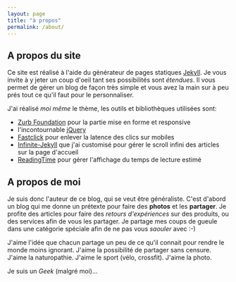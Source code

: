 ```yaml
---
layout: page
title: "à propos"
permalink: /about/
---
```


## A propos du site
Ce site est réalisé à l'aide du générateur de pages statiques [Jekyll][jekyll]. Je vous invite à y jeter un coup d'oeil tant ses possibilités sont *étendues*. Il vous permet de gérer un blog de façon très simple et vous avez la main sur à peu prés tout ce qu'il faut pour le personnaliser.

J'ai réalisé *moi même* le thème, les outils et bibliothèques utilisées sont:

* [Zurb Foundation][foundation] pour la partie mise en forme et responsive
* l'incontournable [jQuery][jquery]
* [Fastclick][fastclick] pour enlever la latence des clics sur mobiles
* [Infinite-Jekyll][inf] que j'ai customisé pour gérer le scroll infini des articles sur la page d'accueil
* [ReadingTime][rtime] pour gérer l'affichage du temps de lecture estimé

## A propos de moi
Je suis donc l'auteur de ce blog, qui se veut être généraliste. C'est d'abord un blog qui me donne un prétexte pour faire des **photos** et les **partager**. Je profite des articles pour faire des *retours d'expériences* sur des produits, ou des services afin de vous les partager. 
Je partage mes coups de gueule dans une catégorie spéciale afin de ne pas vous *saouler* avec :-)

J'aime l'idée que chacun partage un peu de ce qu'il connait pour rendre le monde moins ignorant. J'aime la possibilité de partager sans censure. J'aime la naturopathie. J'aime le sport (vélo, crossfit). J'aime la photo. 

Je suis un *Geek* (malgré moi)...

[jekyll]: http://jekyllrb.com/
[foundation]: http://foundation.zurb.com
[jquery]: https://jquery.com/
[inf]: https://github.com/tobiasahlin/infinite-jekyll
[fastclick]: https://github.com/ftlabs/fastclick
[rtime]: https://github.com/michael-lynch/reading-time
